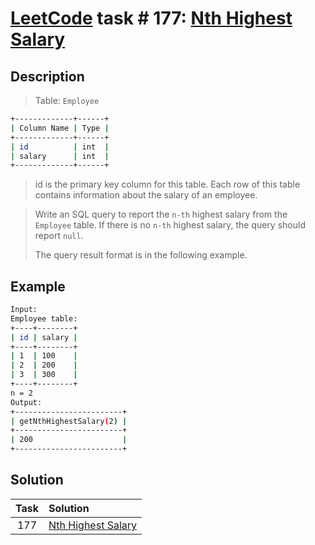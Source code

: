 # [LeetCode][leetcode] task # 177: [Nth Highest Salary][task]

Description
-----------

> Table: `Employee`
```sh
+-------------+------+
| Column Name | Type |
+-------------+------+
| id          | int  |
| salary      | int  |
+-------------+------+
```
> id is the primary key column for this table.
> Each row of this table contains information about the salary of an employee.

> Write an SQL query to report the `n-th` highest salary from the `Employee` table.
> If there is no `n-th` highest salary, the query should report `null`.
> 
> The query result format is in the following example.

Example
-------

```sh
Input: 
Employee table:
+----+--------+
| id | salary |
+----+--------+
| 1  | 100    |
| 2  | 200    |
| 3  | 300    |
+----+--------+
n = 2
Output: 
+------------------------+
| getNthHighestSalary(2) |
+------------------------+
| 200                    |
+------------------------+
```

Solution
--------

| Task | Solution                       |
|:----:|:-------------------------------|
| 177  | [Nth Highest Salary][solution] |


[leetcode]: <http://leetcode.com/>
[task]: <https://leetcode.com/problems/nth-highest-salary/>
[solution]: <https://github.com/wellaxis/praxis-leetcode/blob/main/src/main/java/com/witalis/praxis/leetcode/task/h2/p177/option/Practice.java>
